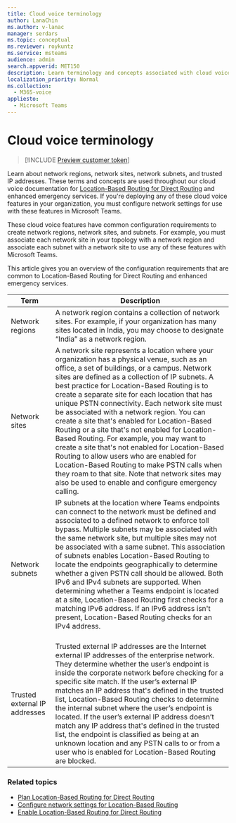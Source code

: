 ```yaml
---
title: Cloud voice terminology
author: LanaChin
ms.author: v-lanac
manager: serdars
ms.topic: conceptual
ms.reviewer: roykuntz
ms.service: msteams
audience: admin
search.appverid: MET150
description: Learn terminology and concepts associated with cloud voice features including Location-Based Routing for Direct Routing and enhanced emergency services.
localization_priority: Normal
ms.collection: 
  - M365-voice
appliesto: 
  - Microsoft Teams
---
```


# Cloud voice terminology

> [!INCLUDE [Preview customer token](includes/preview-feature.md)]

Learn about network regions, network sites, network subnets, and trusted IP addresses. These terms and concepts are used throughout our cloud voice documentation for [Location-Based Routing for Direct Routing](../Lync/LyncServer/administering-servers-after-migration.md) and enhanced emergency services. If you're deploying any of these cloud voice features in your organization, you must configure network settings for use with these features in Microsoft Teams.

These cloud voice features have common configuration requirements to create network regions, network sites, and subnets. For example, you must associate each network site in your topology with a network region and associate each subnet with a network site to use any of these features with Microsoft Teams.

This article gives you an overview of the configuration requirements that are common to Location-Based Routing for Direct Routing and enhanced emergency services.

|Term  |Description  |
|---------|---------|
|Network regions     | A network region contains a collection of network sites. For example, if your organization has many sites located in India, you may choose to designate “India” as a network region.        |
|Network sites    | A network site represents a location where your organization has a physical venue, such as an office, a set of buildings, or a campus. Network sites are defined as a collection of IP subnets. A best practice for Location-Based Routing is to create a separate site for each location that has unique PSTN connectivity.  Each network site must be associated with a network region. You can create a site that's enabled for Location-Based Routing or a site that's not enabled for Location-Based Routing. For example, you may want to create a site that's not enabled for Location-Based Routing to allow users who are enabled for Location-Based Routing to make PSTN calls when they roam to that site. Note that network sites may also be used to enable and configure emergency calling.        |
|Network subnets     |IP subnets at the location where Teams endpoints can connect to the network must be defined and associated to a defined network to enforce toll bypass. Multiple subnets may be associated with the same network site, but multiple sites may not be associated with a same subnet. This association of subnets enables Location-Based Routing to locate the endpoints geographically to determine whether a given PSTN call should be allowed. Both IPv6 and IPv4 subnets are supported. When determining whether a Teams endpoint is located at a site, Location-Based Routing first checks for a matching IPv6 address. If an IPv6 address isn't present, Location-Based Routing checks for an IPv4 address. <br><br>
|Trusted external IP addresses    |Trusted external IP addresses are the Internet external IP addresses of the enterprise network. They determine whether the user’s endpoint is inside the corporate network before checking for a specific site match. If the user’s external IP matches an IP address that's defined in the trusted list, Location-Based Routing checks to determine the internal subnet where the user’s endpoint is located. If the user’s external IP address doesn’t match any IP address that's defined in the trusted list, the endpoint is classified as being at an unknown location and any PSTN calls to or from a user who is enabled for Location-Based Routing are blocked.          |

### Related topics
- [Plan Location-Based Routing for Direct Routing](location-based-routing-plan.md)
- [Configure network settings for Location-Based Routing](location-based-routing-configure-network-settings.md)
- [Enable Location-Based Routing for Direct Routing](location-based-routing-enable.md)
